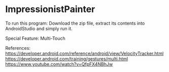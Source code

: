 # ImpressionistPainter

To run this program:
Download the zip file, extract its contents into AndroidStudio and simply run it.

Special Feature: Multi-Touch

References:
https://developer.android.com/reference/android/view/VelocityTracker.html
https://developer.android.com/training/gestures/multi.html
https://www.youtube.com/watch?v=QfpFX4NBhJw
